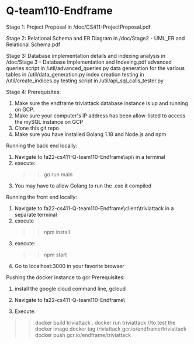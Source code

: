 # Q-team110-Endframe

Stage 1:
Project Proposal in /doc/CS411-ProjectProposal.pdf

Stage 2:
Relational Schema and ER Diagram in /doc/Stage2 - UML_ER and Relational Schema.pdf

Stage 3:
Database implementation details and indexing analysis in /doc/Stage 3 - Database Implementation and Indexing.pdf
advanced queries script in /util/advanced_queries.py
data generation for the various tables in /util/data_generation.py
index creation testing in /util/create_indices.py
testing script in /util/api_sql_calls_tester.py

Stage 4:
Prerequisites:
 1. Make sure the endframe triviattack database instance is up and running on GCP. 
 2. Make sure your computer's IP address has been allow-listed to access the mySQL instance on GCP
 3. Clone this git repo
 4. Make sure you have installed Golang 1.18 and Node.js and npm

Running the back end locally:
 1. Navigate to fa22-cs411-Q-team110-Endframe\api\ in a terminal
 2. execute: 
    >> go run main
 3. You may have to allow Golang to run the .exe it compiled

Running the front end locally:
 1. Navigate to fa22-cs411-Q-team110-Endframe\client\triviattack in a separate terminal
 2. execute
    >> npm install
 3. execute:
    >> npm start
 4. Go to localhost:3000 in your favorite browser 

Pushing the docker instance to gcr
 Prerequisites: 
   1. install the google cloud command line, gcloud

 1. Navigate to fa22-cs411-Q-team110-Endframe\
 2. Execute:
   >> docker build triviattack .
   >> docker run triviattack //to test the docker image
   >> docker tag triviattack gcr.io/endframe/triviattack
   >> docker push gcr.io/endframe/triviattack
